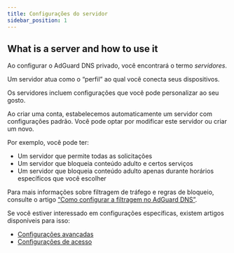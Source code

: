 ```yaml
---
title: Configurações do servidor
sidebar_position: 1
---
```


## What is a server and how to use it

Ao configurar o AdGuard DNS privado, você encontrará o termo _servidores_.

Um servidor atua como o “perfil” ao qual você conecta seus dispositivos.

Os servidores incluem configurações que você pode personalizar ao seu gosto.

Ao criar uma conta, estabelecemos automaticamente um servidor com configurações padrão. Você pode optar por modificar este servidor ou criar um novo.

Por exemplo, você pode ter:

- Um servidor que permite todas as solicitações
- Um servidor que bloqueia conteúdo adulto e certos serviços
- Um servidor que bloqueia conteúdo adulto apenas durante horários específicos que você escolher

Para mais informações sobre filtragem de tráfego e regras de bloqueio, consulte o artigo [“Como configurar a filtragem no AdGuard DNS”](/private-dns/setting-up-filtering/blocklists.md).

Se você estiver interessado em configurações específicas, existem artigos disponíveis para isso:

- [Configurações avançadas](/private-dns/server-and-settings/advanced.md)
- [Configurações de acesso](/private-dns/server-and-settings/access.md)
